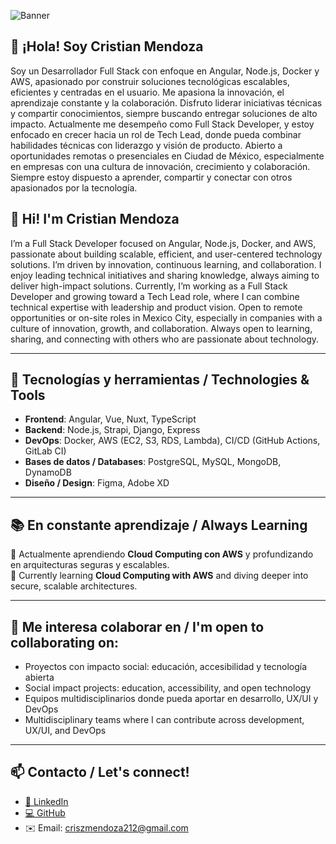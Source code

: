 ![Banner](https://t3.ftcdn.net/jpg/02/34/44/16/360_F_234441670_C9KlCIyfp2l8tLKHrr4CNjctGz252bg5.jpg)

## 👋 ¡Hola! Soy Cristian Mendoza

Soy un Desarrollador Full Stack con enfoque en Angular, Node.js, Docker y AWS, apasionado por construir soluciones tecnológicas escalables, eficientes y centradas en el usuario. Me apasiona la innovación, el aprendizaje constante y la colaboración. Disfruto liderar iniciativas técnicas y compartir conocimientos, siempre buscando entregar soluciones de alto impacto. Actualmente me desempeño como Full Stack Developer, y estoy enfocado en crecer hacia un rol de Tech Lead, donde pueda combinar habilidades técnicas con liderazgo y visión de producto. Abierto a oportunidades remotas o presenciales en Ciudad de México, especialmente en empresas con una cultura de innovación, crecimiento y colaboración. Siempre estoy dispuesto a aprender, compartir y conectar con otros apasionados por la tecnología.

## 👋 Hi! I'm Cristian Mendoza

I’m a Full Stack Developer focused on Angular, Node.js, Docker, and AWS, passionate about building scalable, efficient, and user-centered technology solutions. I’m driven by innovation, continuous learning, and collaboration. I enjoy leading technical initiatives and sharing knowledge, always aiming to deliver high-impact solutions. Currently, I’m working as a Full Stack Developer and growing toward a Tech Lead role, where I can combine technical expertise with leadership and product vision. Open to remote opportunities or on-site roles in Mexico City, especially in companies with a culture of innovation, growth, and collaboration. Always open to learning, sharing, and connecting with others who are passionate about technology.

---

## 🚀 Tecnologías y herramientas / Technologies & Tools
- **Frontend**: Angular, Vue, Nuxt, TypeScript  
- **Backend**: Node.js, Strapi, Django, Express  
- **DevOps**: Docker, AWS (EC2, S3, RDS, Lambda), CI/CD (GitHub Actions, GitLab CI)  
- **Bases de datos / Databases**: PostgreSQL, MySQL, MongoDB, DynamoDB  
- **Diseño / Design**: Figma, Adobe XD

---

## 📚 En constante aprendizaje / Always Learning
📘 Actualmente aprendiendo **Cloud Computing con AWS** y profundizando en arquitecturas seguras y escalables.  
📘 Currently learning **Cloud Computing with AWS** and diving deeper into secure, scalable architectures.

---

## 🤝 Me interesa colaborar en / I'm open to collaborating on:
- Proyectos con impacto social: educación, accesibilidad y tecnología abierta  
- Social impact projects: education, accessibility, and open technology  
- Equipos multidisciplinarios donde pueda aportar en desarrollo, UX/UI y DevOps  
- Multidisciplinary teams where I can contribute across development, UX/UI, and DevOps

---

## 📫 Contacto / Let's connect!
- [🔗 LinkedIn](https://www.linkedin.com/in/criszmendoza/)
- [💻 GitHub](https://github.com/criszmendoza)
- ✉️ Email: criszmendoza212@gmail.com

